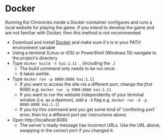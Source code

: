 # Docker

Running Kai Chronicles inside a Docker cointainer configures and runs a local website for playing the game. If you intend to develop the game and are not familiar with Docker, then this method is not recommended.
 * Download and install [Docker](https://docs.docker.com/install/) and make sure it's is in your PATH environment variable
 * Using a terminal (Linux or iOS) or PowerShell (Windows 10) navigate to the project's directory
 * Type `docker build -t kai:1.11 .` (including the `.`)
     * The build command only needs to be run once.
     * It takes awhile.
 * Type `docker run -p 8080:8080 kai:1.11` 
     * If you want to access the site via a different port, change the *first* 8080 e.g. `docker run -p 5000:8080 kai:1.11`
     * If you want to run the website independently of your terminal window (i.e. as a daemon), add a `-d` flag e.g. `docker run -d -p 8080:8080 kai:1.11`
     * If you try this command and you get some kind of 'conflicting port' error, then try a different port per instructions above.
 * Open http://localhost:8080
     * The server's ready message has incorrect URLs. Use the URL above, swapping in the correct port if you changed it.